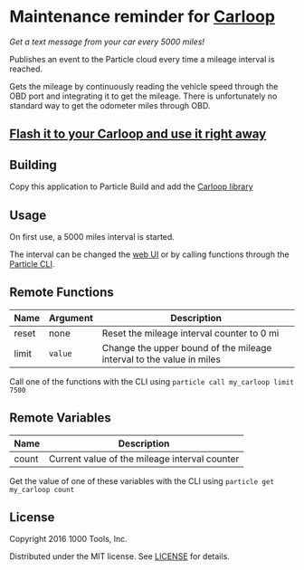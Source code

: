 # Maintenance reminder for [Carloop](https://carloop.io)

*Get a text message from your car every 5000 miles!*

Publishes an event to the Particle cloud every time a mileage interval is reached.

Gets the mileage by continuously reading the vehicle speed through the
OBD port and integrating it to get the mileage. There is unfortunately
no standard way to get the odometer miles through OBD.

## [Flash it to your Carloop and use it right away](https://www.carloop.io/apps/app-reminder)

## Building

Copy this application to Particle Build and add the [Carloop library](https://build.particle.io/libs/56eebf35e1b20225ce00048d)

## Usage

On first use, a 5000 miles interval is started.

The interval can be changed the [web UI](https://www.carloop.io/apps/app-reminder) or by calling functions through the [Particle CLI](https://www.particle.io/cli).

## Remote Functions

| Name | Argument | Description |
|------|----------|-------------|
| reset | none | Reset the mileage interval counter to 0 mi |
| limit | `value` | Change the upper bound of the mileage interval to the value in miles |

Call one of the functions with the CLI using `particle call my_carloop limit 7500`

## Remote Variables

| Name | Description |
|------|-------------|
| count | Current value of the mileage interval counter |

Get the value of one of these variables with the CLI using `particle get my_carloop count`

## License

Copyright 2016 1000 Tools, Inc.

Distributed under the MIT license. See [LICENSE](/LICENSE) for details.

